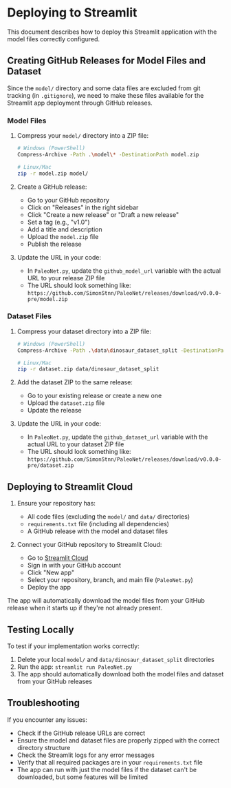 # Deploying to Streamlit

This document describes how to deploy this Streamlit application with the model files correctly configured.

## Creating GitHub Releases for Model Files and Dataset

Since the `model/` directory and some data files are excluded from git tracking (in `.gitignore`), we need to make these files available for the Streamlit app deployment through GitHub releases.

### Model Files

1. Compress your `model/` directory into a ZIP file:

   ```bash
   # Windows (PowerShell)
   Compress-Archive -Path .\model\* -DestinationPath model.zip
   
   # Linux/Mac
   zip -r model.zip model/
   ```

2. Create a GitHub release:
   - Go to your GitHub repository
   - Click on "Releases" in the right sidebar
   - Click "Create a new release" or "Draft a new release"
   - Set a tag (e.g., "v1.0")
   - Add a title and description
   - Upload the `model.zip` file
   - Publish the release

3. Update the URL in your code:
   - In `PaleoNet.py`, update the `github_model_url` variable with the actual URL to your release ZIP file
   - The URL should look something like: `https://github.com/SimonStnn/PaleoNet/releases/download/v0.0.0-pre/model.zip`

### Dataset Files

1. Compress your dataset directory into a ZIP file:

   ```bash
   # Windows (PowerShell)
   Compress-Archive -Path .\data\dinosaur_dataset_split -DestinationPath dataset.zip
   
   # Linux/Mac
   zip -r dataset.zip data/dinosaur_dataset_split
   ```

2. Add the dataset ZIP to the same release:
   - Go to your existing release or create a new one
   - Upload the `dataset.zip` file
   - Update the release

3. Update the URL in your code:
   - In `PaleoNet.py`, update the `github_dataset_url` variable with the actual URL to your dataset ZIP file
   - The URL should look something like: `https://github.com/SimonStnn/PaleoNet/releases/download/v0.0.0-pre/dataset.zip`

## Deploying to Streamlit Cloud

1. Ensure your repository has:
   - All code files (excluding the `model/` and `data/` directories)
   - `requirements.txt` file (including all dependencies)
   - A GitHub release with the model and dataset files

2. Connect your GitHub repository to Streamlit Cloud:
   - Go to [Streamlit Cloud](https://streamlit.io/cloud)
   - Sign in with your GitHub account
   - Click "New app"
   - Select your repository, branch, and main file (`PaleoNet.py`)
   - Deploy the app

The app will automatically download the model files from your GitHub release when it starts up if they're not already present.

## Testing Locally

To test if your implementation works correctly:

1. Delete your local `model/` and `data/dinosaur_dataset_split` directories
2. Run the app: `streamlit run PaleoNet.py`
3. The app should automatically download both the model files and dataset from your GitHub releases

## Troubleshooting

If you encounter any issues:

- Check if the GitHub release URLs are correct
- Ensure the model and dataset files are properly zipped with the correct directory structure
- Check the Streamlit logs for any error messages
- Verify that all required packages are in your `requirements.txt` file
- The app can run with just the model files if the dataset can't be downloaded, but some features will be limited
